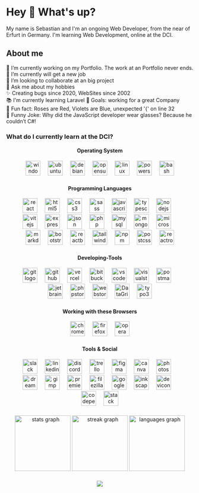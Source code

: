 # Hey 👋 What's up?

My name is Sebastian and I'm an ongoing Web Developer, from the near of Erfurt in Germany. I'm learning Web Development, online at the DCI.

## About me

🔭 I’m currently working on my Portfolio. The work at an Portfolio never ends.  
🌱 I’m currently will get a new job  
👯 I’m looking to collaborate at an big project  
💬 Ask me about my hobbies  
✨ Creating bugs since 2020, WebSites since 2002  
📚 I'm currently learning Laravel
🎯 Goals: working for a great Company  
🎲 Fun fact: Roses are Red, Violets are Blue, unexpected '{' on line 32  
🎊 Funny Joke: Why did the JavaScript developer wear glasses? Because he couldn’t C#!

### What do I currently learn at the DCI?


#### <p align="center">Operating System</p>

<div align="center">
  <img src="https://cdn.jsdelivr.net/gh/devicons/devicon@latest/icons/windows11/windows11-original.svg" max-height="40" width="40" alt="windows11 logo" title="Microsoft Windows 7/8/10/11 + Server 2012/2016/2019"  />
  <img width="12" alt=""/>
  <img src="https://cdn.simpleicons.org/ubuntu/E95420" max-height="40" width="40" alt="ubuntu logo" alt="ubuntu logo" title="Ubuntu, Zorin + andere Distro's" />
  <img width="12" alt="" />
  <img src="https://cdn.jsdelivr.net/gh/devicons/devicon/icons/debian/debian-original.svg" max-height="40" width="40" alt="debian logo" title="Debian" />
  <img width="12" alt="" />
  <img src="https://cdn.jsdelivr.net/gh/devicons/devicon/icons/opensuse/opensuse-original.svg" max-height="40" width="40" alt="opensuse logo" title="OpenSuse"  />
  <img width="12" alt="" />
  <img src="https://cdn.jsdelivr.net/gh/devicons/devicon/icons/linux/linux-original.svg" max-height="40" width="40" alt="linux logo" title="Linux UI+CLI/Terminal"  />  
  <img width="12" alt="" />
  <img src="https://cdn.jsdelivr.net/gh/devicons/devicon@latest/icons/powershell/powershell-original.svg" max-height="40" width="40" alt="powershell logo" title="Microsoft Windows PowerShell 7"  />
  <img width="12" alt="" />
  <img src="https://cdn.simpleicons.org/gnubash/4EAA25" max-height="40" width="40" alt="bash logo" title="Linux Bash (Terminal)" />
</div>

###

#### <p align="center">Programming Languages</p>

<div align="center">

<img src="https://cdn.jsdelivr.net/gh/devicons/devicon/icons/react/react-original.svg" max-height="40" width="40" alt="react logo"  />
<img width="12" alt="" />
<!--   <img src="https://cdn.jsdelivr.net/gh/devicons/devicon/icons/csharp/csharp-original.svg" max-height="40" width="40" alt="csharp logo"  /> -->
<!--  <img width="12" alt="" /> -->
  <img src="https://cdn.jsdelivr.net/gh/devicons/devicon/icons/html5/html5-original.svg" max-height="40" width="40" alt="html5 logo" title="HTML 5"  />
  <img width="12" alt="" />
  <img src="https://cdn.jsdelivr.net/gh/devicons/devicon/icons/css3/css3-original.svg" max-height="40" width="40" alt="css3 logo" title="CSS 3" />
    <img width="12" alt="" />
  <img src="https://cdn.jsdelivr.net/gh/devicons/devicon/icons/sass/sass-original.svg" max-height="40" width="40" alt="sass logo" title="SASS / SCSS"  />
  <img width="12" alt="" />
  <img src="https://cdn.jsdelivr.net/gh/devicons/devicon/icons/javascript/javascript-original.svg" max-height="40" width="40" alt="javascript logo" title="JavaScript" />
  <img width="12" alt="" />
  <img src="https://cdn.jsdelivr.net/gh/devicons/devicon/icons/typescript/typescript-original.svg" max-height="40" width="40" alt="typescript logo" title="TypeScript" />
  <img width="12" alt="" />
  <img src="https://cdn.jsdelivr.net/gh/devicons/devicon/icons/nodejs/nodejs-original.svg" max-height="40" width="40" alt="nodejs logo" title="Node.JS" />
  <img width="12" alt="" />
  <br />
  <img src="https://cdn.jsdelivr.net/gh/devicons/devicon@latest/icons/vitejs/vitejs-original.svg" max-height="40" width="40" alt="vitejs logo" title="Vite.JS" />
  <img width="12" alt="" />
  <img src="https://cdn.jsdelivr.net/gh/devicons/devicon@latest/icons/express/express-original.svg" max-height="40" width="40" alt="expressjs logo" title="express.JS"  />
  <img width="12" alt="" />
  <img src="https://cdn.jsdelivr.net/gh/devicons/devicon@latest/icons/json/json-original.svg" max-height="40" width="40" alt="json logo" title="JSON" />
  <img width="12" alt="" />
  <img src="https://cdn.jsdelivr.net/gh/devicons/devicon@latest/icons/php/php-original.svg" max-height="40" width="40" alt="php logo" title="PHP 8" />
  <img width="12" alt="" />
  <img src="https://cdn.jsdelivr.net/gh/devicons/devicon/icons/mysql/mysql-original.svg" max-height="40" width="40" alt="mysql logo" title="MySQL" />
  <img width="12" alt="" />
  <img src="https://cdn.jsdelivr.net/gh/devicons/devicon@latest/icons/mongodb/mongodb-original.svg"  height="40" alt="mongodb logo" title="MongoDB"  />
  <img width="12" alt="" />
  <img src="https://cdn.jsdelivr.net/gh/devicons/devicon@latest/icons/microsoftsqlserver/microsoftsqlserver-original.svg"  height="40" alt="microsoftsqlserver logo" title="Microsoft SQL Server"  />
  <img width="12" alt="" />
  <br />
  <img src="https://cdn.jsdelivr.net/gh/devicons/devicon/icons/markdown/markdown-original.svg" max-height="40" width="40" alt="markdown logo" title="MarkDown" />
  <img width="12" alt="" />
  <img src="https://cdn.jsdelivr.net/gh/devicons/devicon/icons/bootstrap/bootstrap-original.svg" max-height="40" width="40" alt="bootstrap logo" title="BootStrap 5"  />
  <img width="12" alt="" />
  <img src="https://cdn.jsdelivr.net/gh/devicons/devicon@latest/icons/reactbootstrap/reactbootstrap-original.svg"  height="40" alt="reactbootstrap logo" title="ReactBootStrap"  />
  <img width="12" alt="" />  
  <img src="https://cdn.simpleicons.org/tailwindcss/06B6D4" max-height="40" width="40" alt="tailwindcss logo" title="TailWind" />
  <img width="12" alt="" />
  <img src="https://cdn.jsdelivr.net/gh/devicons/devicon/icons/npm/npm-original-wordmark.svg" max-height="40" width="40" alt="npm logo" title="npm - Node Packet Manager" />
  <img width="12" alt="" />
  <img src="https://cdn.jsdelivr.net/gh/devicons/devicon@latest/icons/postcss/postcss-original.svg" max-height="40" width="40" alt="postcss logo" title="React PostCSS" />
  <img width="12" alt="" />
  <img src="https://cdn.jsdelivr.net/gh/devicons/devicon@latest/icons/reactrouter/reactrouter-original.svg" max-height="40" width="40" alt="reactrouter logo" title="ReactRouter" />

</div>

###

###

#### <p align="center">Developing-Tools</p>

<div align="center">
  <img src="https://cdn.jsdelivr.net/gh/devicons/devicon/icons/git/git-original.svg" max-height="40" width="40" alt="git logo" title="Git / GitBash / Git for Windows" />
  <img width="12" alt="" />
  <img src="https://cdn.jsdelivr.net/gh/devicons/devicon@latest/icons/github/github-original.svg" max-height="40" width="40" alt="github logo" title="GitHub / GitHub Desktop"  />
  <img width="12" alt="" />
  <img src="https://cdn.jsdelivr.net/gh/devicons/devicon@latest/icons/vercel/vercel-original.svg"  height="40" alt="vercel logo" title="Vercel"  />
  <img width="12" alt="" />
  <img src="https://cdn.jsdelivr.net/gh/devicons/devicon/icons/bitbucket/bitbucket-original.svg" max-height="40" width="40" alt="bitbucket logo" title="BitBucket" />
  <img width="12" alt="" />
  <img src="https://cdn.jsdelivr.net/gh/devicons/devicon/icons/vscode/vscode-original.svg" max-height="40" width="40" alt="vscode logo" title="VSCode" />
  <img width="12" alt="" />
  <img src="https://cdn.jsdelivr.net/gh/devicons/devicon@latest/icons/visualstudio/visualstudio-original.svg"  height="40" alt="visualstudio logo" title="Microsoft Visual Studio Professional & Community"  />
  <img width="12" alt="" />
  <img src="https://cdn.jsdelivr.net/gh/devicons/devicon@latest/icons/postman/postman-original.svg" max-height="40" width="40" alt="postman logo" title="Postman"  />
  <img width="12" alt="" />
  <br />
  <img src="https://cdn.jsdelivr.net/gh/devicons/devicon@latest/icons/jetbrains/jetbrains-original.svg" max-height="40" width="40" alt="jetbrains logo" title="JetBrains IDE"  />
  <img width="12" alt="" />
  <img src="https://cdn.jsdelivr.net/gh/devicons/devicon@latest/icons/phpstorm/phpstorm-original.svg" max-height="40" width="40" alt="phpstorm logo" title="JetBrains PHPStorm IDE"  />
  <img width="12" alt="" />
  <img src="https://cdn.jsdelivr.net/gh/devicons/devicon@latest/icons/webstorm/webstorm-original.svg" max-height="40" width="40" alt="webstorm logo" title="JetBrains WebStorm IDE" />
  <img width="12" alt="" />
  <img src="https://cdn.jsdelivr.net/gh/devicons/devicon@latest/icons/datagrip/datagrip-original.svg" max-height="40" width="40" alt="DataGrip logo" title="JetBrains DataGrip IDE" />
  <img width="12" alt="" />
  <img src="https://cdn.simpleicons.org/typo3/FF8700" max-height="40" width="40" alt="typo3 logo" title="Typo 3" />
  <!-- <img width="12" alt="" /> -->
    <!-- <img src="https://cdn.jsdelivr.net/gh/devicons/devicon/icons/hugo/hugo-original.svg" max-height="40" width="40" alt="hugo logo" title="Hugo"  /> -->
  </div>

###

#### <p align="center">Working with these Browsers</p>

<div align="center">
  <img src="https://cdn.jsdelivr.net/gh/devicons/devicon/icons/chrome/chrome-original.svg" max-height="40" width="40" alt="chrome logo" title="Google Chrome" />
  <img width="12" alt="" />
  <img src="https://cdn.jsdelivr.net/gh/devicons/devicon/icons/firefox/firefox-original.svg" max-height="40" width="40" alt="firefox logo" title="Mozilla Firefox" />
  <img width="12" alt="" />
  <img src="https://cdn.jsdelivr.net/gh/devicons/devicon/icons/opera/opera-original.svg" max-height="40" width="40" alt="opera logo" title="Opera Browser" />
</div>

###

#### <p align="center">Tools & Social</p>

<div align="center">
  <img src="https://cdn.jsdelivr.net/gh/devicons/devicon/icons/slack/slack-original.svg" max-height="40" width="40" alt="slack logo" title="Slack" />
  <img width="12" alt="" />
  <a href="https://www.linkedin.com/in/sebastian-peinelt-01b7524a" target="_blank">
  <img src="https://skillicons.dev/icons?i=linkedin" max-height="40" width="40" alt="linkedin logo" title="LinkedIn" /></a>
  <img width="12" alt="" />
  <img src="https://skillicons.dev/icons?i=discord" max-height="40" width="40" alt="discord logo" title="Discord // User: BulletStormXT" />
  <img width="12" alt="" />
  <img src="https://cdn.jsdelivr.net/gh/devicons/devicon@latest/icons/trello/trello-original.svg" max-height="40" width="40" alt="trello logo" title="Trello" />
  <img width="12" alt="" />
  <img src="https://cdn.jsdelivr.net/gh/devicons/devicon/icons/figma/figma-original.svg" max-height="40" width="40" alt="figma logo" title="Figma" />
  <img width="12" alt="" />
  <img src="https://cdn.jsdelivr.net/gh/devicons/devicon/icons/canva/canva-original.svg" max-height="40" width="40" alt="canva logo" title="Canva" />
  <img width="12" alt="" />
  <img src="https://cdn.jsdelivr.net/gh/devicons/devicon@latest/icons/photoshop/photoshop-original.svg" max-height="40" width="40" alt="photoshop logo" title="Adobe Photoshop" />
  <img width="12" alt="" />
  <br />
  <img src="https://cdn.jsdelivr.net/gh/devicons/devicon@latest/icons/dreamweaver/dreamweaver-original.svg" max-height="40" width="40" alt="dreamweaver logo" title="Adobe DreamWeaver" />
  <img width="12" alt="" />  
  <img src="https://cdn.jsdelivr.net/gh/devicons/devicon/icons/gimp/gimp-original.svg" max-height="40" width="40" alt="gimp logo" title="GIMP - Gnu Image Manipulation Program" />
  <img width="12" alt="" />
  <img src="https://cdn.jsdelivr.net/gh/devicons/devicon@latest/icons/premierepro/premierepro-original.svg" max-height="40" width="40" alt="premierepro logo" title="Adobe Premiere Pro" />
  <img width="12" alt="" />
  <img src="https://cdn.jsdelivr.net/gh/devicons/devicon@latest/icons/filezilla/filezilla-original.svg" max-height="40" width="40" alt="filezilla logo" title="FileZilla (FTP/SFTP)" />
  <img width="12" alt="" />
  <img src="https://cdn.jsdelivr.net/gh/devicons/devicon/icons/google/google-original.svg" max-height="40" width="40" alt="google logo" title="Google" />
  <img width="12" alt="" />
  <img src="https://cdn.jsdelivr.net/gh/devicons/devicon/icons/inkscape/inkscape-original.svg" max-height="40" width="40" alt="inkscape logo" title="InkScape" />
  <img width="12" alt="" />
  <img src="https://cdn.jsdelivr.net/gh/devicons/devicon/icons/devicon/devicon-original.svg" max-height="40" width="40" alt="devicon logo" title="DevIcon" />
  <img width="12" alt="" />
  <br />
  <img src="https://cdn.jsdelivr.net/gh/devicons/devicon@latest/icons/codepen/codepen-original.svg" max-height="40" width="40" alt="codepen logo" title="CodePen" />
  <img width="12" alt="" />
  <img src="https://cdn.jsdelivr.net/gh/devicons/devicon@latest/icons/stackoverflow/stackoverflow-original.svg" max-height="40" width="40" alt="stack overflow logo" title="Stack OverFlow" />

</div>

###

###

<div align="center">
<img src="https://github-readme-stats.vercel.app/api?username=BulletStormXT&hide_title=false&hide_rank=false&show_icons=true&include_all_commits=true&count_private=true&disable_animations=false&theme=dracula&locale=de&hide_border=true&order=1" height="150" alt="stats graph"  />
<img src="https://streak-stats.demolab.com?user=BulletStormXT&locale=de&mode=daily&theme=dracula&hide_border=true&border_radius=5&order=3" height="150" alt="streak graph"  />
<img src="https://github-readme-stats.vercel.app/api/top-langs?username=BulletStormXT&locale=de&hide_title=false&layout=compact&card_width=380&langs_count=5&theme=dracula&hide_border=true&order=2" height="150"  alt="languages graph"  />

</div>

###

<div align="center">
  <img src="https://profile-counter.glitch.me/BulletStormXT/count.svg?"  />
</div>

###

<!-- A -->
